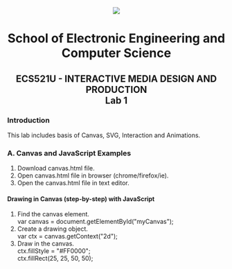 <div align="center">
  <img src="https://www.qmul.ac.uk/blizard/media/blizard/images/logos/QMUL_White.png" />

# School of Electronic Engineering and Computer  Science

## ECS521U - INTERACTIVE MEDIA DESIGN AND PRODUCTION</br>Lab 1
</div>


### Introduction
This lab includes basis of Canvas, SVG, Interaction and Animations.

### A. Canvas and JavaScript Examples

1. Download canvas.html file.
2. Open canvas.html file in browser (chrome/firefox/ie).
3. Open the canvas.html file in text editor.

#### Drawing in Canvas (step-by-step) with JavaScript

1. Find the canvas element. <br/>
    var canvas = document.getElementById("myCanvas");
2. Create a drawing object. <br/>
    var ctx = canvas.getContext("2d"); 
3. Draw in the canvas. <br/>
    ctx.fillStyle = "#FF0000"; <br/>
    ctx.fillRect(25, 25, 50, 50);
